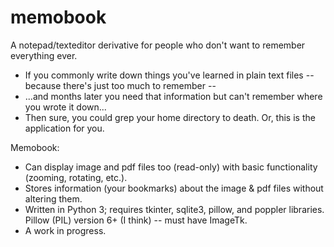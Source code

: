 # memobook

A notepad/texteditor derivative for people who don't want to remember everything ever.
 -   If you commonly write down things you've learned in plain text files -- because there's just too much to remember --
 -   ...and months later you need that information but can't remember where you wrote it down...
 -   Then sure, you could grep your home directory to death. Or, this is the application for you.

Memobook:
 -   Can display image and pdf files too (read-only) with basic functionality (zooming, rotating, etc.).
 -   Stores information (your bookmarks) about the image & pdf files without altering them.
 -   Written in Python 3; requires tkinter, sqlite3, pillow, and poppler libraries. Pillow (PIL) version 6+ (I think) -- must have ImageTk.
 -   A work in progress.
